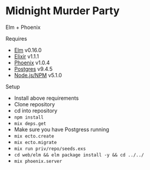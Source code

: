 # Midnight Murder Party
Elm + Phoenix

Requires
- [Elm](http://elm-lang.org/install) v0.16.0
- [Elixir](http://elixir-lang.org/install.html) v1.1.1
- [Phoenix](http://www.phoenixframework.org/docs/installation) v1.0.4
- [Postgres](http://www.postgresql.org/download/) v9.4.5
- [Node.js/NPM](https://nodejs.org/en/) v5.1.0

Setup
- Install above requirements
- Clone repository
- cd into repository
- `npm install`
- `mix deps.get`
- Make sure you have Postgress running
- `mix ecto.create`
- `mix ecto.migrate`
- `mix run priv/repo/seeds.exs`
- `cd web/elm && elm package install -y && cd ../../`
- `mix phoenix.server`

